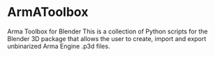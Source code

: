 # ArmAToolbox
Arma Toolbox for Blender
This is a collection of Python scripts for the Blender 3D package that allows the user to create, import and export unbinarized 
Arma Engine .p3d files. 
